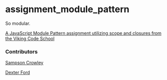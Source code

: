 # assignment_module_pattern
So modular.

[A JavaScript Module Pattern assignment utilizing scope and closures from the Viking Code School](http://www.vikingcodeschool.com)


### Contributors

[Sampson Crowley](https://github.com/SampsonCrowley)

[Dexter Ford](https://github.com/dexterford77)
